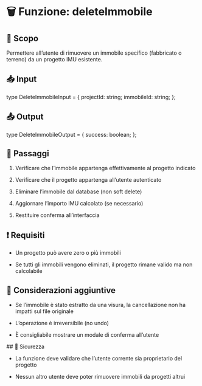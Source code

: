 # 🗑️ Funzione: deleteImmobile

## 🧭 Scopo

Permettere all’utente di rimuovere un immobile specifico (fabbricato o terreno) da un progetto IMU esistente.

## 📥 Input

type DeleteImmobileInput = {
  projectId: string;
  immobileId: string;
};

## 📤 Output

type DeleteImmobileOutput = {
  success: boolean;
};

## 🔁 Passaggi

1. Verificare che l’immobile appartenga effettivamente al progetto indicato

2. Verificare che il progetto appartenga all’utente autenticato

3. Eliminare l’immobile dal database (non soft delete)

4. Aggiornare l’importo IMU calcolato (se necessario)

5. Restituire conferma all’interfaccia

## ❗ Requisiti

- Un progetto può avere zero o più immobili

- Se tutti gli immobili vengono eliminati, il progetto rimane valido ma non calcolabile

## 🧠 Considerazioni aggiuntive

- Se l’immobile è stato estratto da una visura, la cancellazione non ha impatti sul file originale

- L’operazione è irreversibile (no undo)

- È consigliabile mostrare un modale di conferma all’utente

## 🔐 Sicurezza

- La funzione deve validare che l’utente corrente sia proprietario del progetto

- Nessun altro utente deve poter rimuovere immobili da progetti altrui




